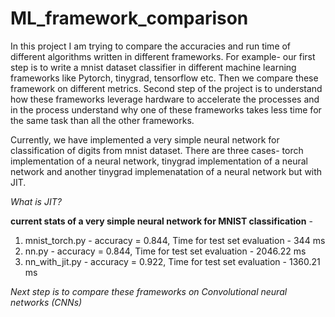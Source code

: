 # ML_framework_comparison
In this project I am trying to compare the accuracies and run time of different algorithms written in different frameworks. For example- our first step is to write a mnist dataset classifier in different machine learning frameworks like Pytorch, tinygrad, tensorflow etc. Then we compare these framework on different metrics. Second step of the project is to understand how these frameworks leverage hardware to accelerate the processes and in the process understand why one of these frameworks takes less time for the same task than all the other frameworks. 

Currently, we have implemented a very simple neural network for classification of digits from mnist dataset. There are three cases- torch implementation of a neural network, tinygrad implementation of a neural network and another tinygrad implemenatation of a neural network but with JIT.

*What is JIT?*  

**current stats of a very simple neural network for MNIST classification** -
1. mnist_torch.py - accuracy = 0.844, Time for test set evaluation - 344 ms
2. nn.py - accuracy = 0.844, Time for test set evaluation - 2046.22 ms
3. nn_with_jit.py - accuracy = 0.922, Time for test set evaluation - 1360.21 ms


*Next step is to compare these frameworks on Convolutional neural networks (CNNs)*

